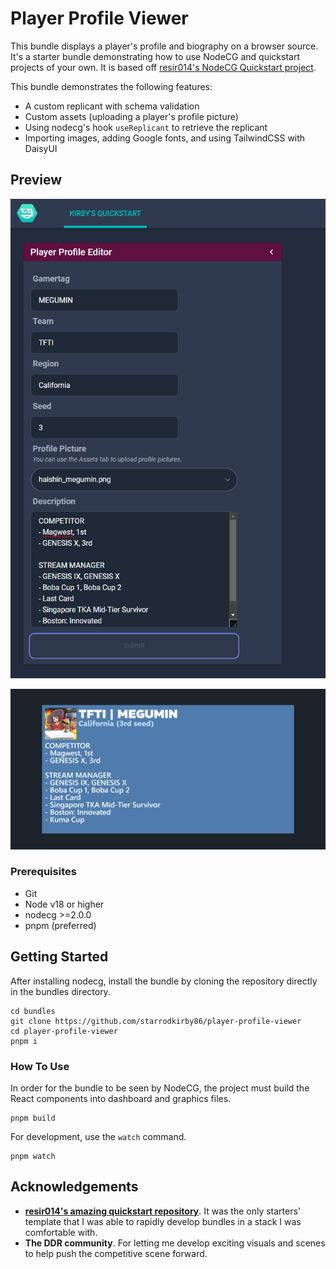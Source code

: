 # Player Profile Viewer
This bundle displays a player's profile and biography on a browser source. It's a starter bundle demonstrating how to use NodeCG and quickstart projects of your own. It is based off [resir014's NodeCG Quickstart project](https://github.com/resir014/nodecg-react-typescript-tailwind-quickstart).

This bundle demonstrates the following features:
- A custom replicant with schema validation
- Custom assets (uploading a player's profile picture)
- Using nodecg's hook `useReplicant` to retrieve the replicant
- Importing images, adding Google fonts, and using TailwindCSS with DaisyUI

## Preview
![Dashboard](./dashboard.png)

![Graphics](./graphics.png)

### Prerequisites
- Git
- Node v18 or higher
- nodecg >=2.0.0
- pnpm (preferred)

## Getting Started
After installing nodecg, install the bundle by cloning the repository directly in the bundles directory.

```
cd bundles
git clone https://github.com/starrodkirby86/player-profile-viewer
cd player-profile-viewer
pnpm i
```

### How To Use
In order for the bundle to be seen by NodeCG, the project must build the React components into dashboard and graphics files.

```
pnpm build
```

For development, use the `watch` command.
```
pnpm watch
```

## Acknowledgements
- [**resir014's amazing quickstart repository**](https://github.com/resir014/nodecg-react-typescript-tailwind-quickstart). It was the only starters' template that I was able to rapidly develop bundles in a stack I was comfortable with.
- **The DDR community**. For letting me develop exciting visuals and scenes to help push the competitive scene forward.